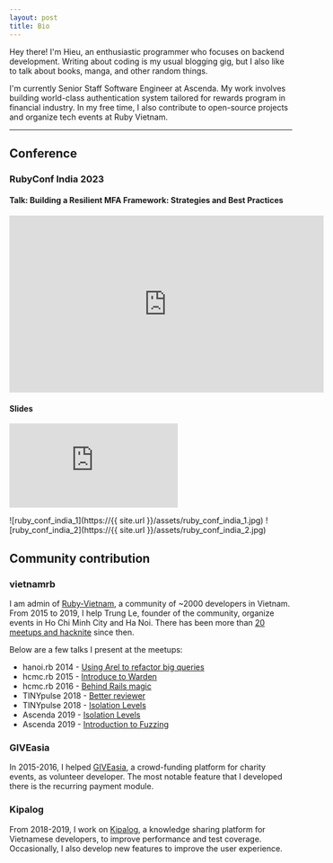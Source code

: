 ```yaml
---
layout: post
title: Bio
---
```


Hey there! I'm Hieu, an enthusiastic programmer who focuses on backend development.
Writing about coding is my usual blogging gig, but I also like to talk about books,
manga, and other random things.

I'm currently Senior Staff Software Engineer at Ascenda. My work involves
building world-class authentication system tailored for rewards program in financial industry.
In my free time, I also contribute to open-source projects and organize tech events at Ruby Vietnam.

------------------

## Conference

### RubyConf India 2023

#### Talk: Building a Resilient MFA Framework: Strategies and Best Practices

<iframe width="560" height="315" src="https://www.youtube.com/embed/-7BNm3tlF94?si=NSYNcczA1q0DdOIy" title="YouTube video player" frameborder="0" allow="accelerometer; autoplay; clipboard-write; encrypted-media; gyroscope; picture-in-picture; web-share" allowfullscreen></iframe>

#### Slides

<embed src="https://{{ site.url }}/assets/ruby_conf_india_mfa_talk.pdf" type="application/pdf">

![ruby_conf_india_1](https://{{ site.url }}/assets/ruby_conf_india_1.jpg)
![ruby_conf_india_2](https://{{ site.url }}/assets/ruby_conf_india_2.jpg)

## Community contribution

### vietnamrb

I am admin of [Ruby-Vietnam](http://ruby.org.vn/), a community of ~2000 developers in Vietnam. From 2015 to 2019,
I help Trung Le, founder of the community, organize events in Ho Chi Minh City and Ha Noi. There has been more than
[20 meetups and hacknite](https://www.facebook.com/pg/vietnam.ruby/events/?ref=page_internal) since then.

Below are a few talks I present at the meetups:

- hanoi.rb 2014 - [Using Arel to refactor big queries](https://www.slideshare.net/HieuNguyenTrung/using-arel-to-refactor-big-queries)
- hcmc.rb 2015 - [Introduce to Warden](https://www.slideshare.net/HieuNguyenTrung/introduce-warden)
- hcmc.rb 2016 - [Behind Rails magic](https://www.slideshare.net/HieuNguyenTrung/metaprograming-rails-secret)
- TINYpulse 2018 - [Better reviewer](https://www.slideshare.net/HieuNguyenTrung/better-reviewer)
- TINYpulse 2018 - [Isolation
Levels](https://www.slideshare.net/HieuNguyenTrung/understanding-isolation-levels/HieuNguyenTrung/understanding-isolation-levels)
- Ascenda 2019 - [Isolation
Levels](https://www.slideshare.net/HieuNguyenTrung/database-isolation-levels)
- Ascenda 2019 - [Introduction to Fuzzing](https://www.slideshare.net/HieuNguyenTrung/introduction-to-fuzzing)

### GIVEasia

In 2015-2016, I helped [GIVEasia](give.asia), a crowd-funding platform for charity events, as volunteer developer.
The most notable feature that I developed there is the recurring payment module.

### Kipalog

From 2018-2019, I work on [Kipalog](kipalog.com), a knowledge sharing platform for Vietnamese developers, to improve performance and test coverage.
Occasionally, I also develop new features to improve the user experience.

